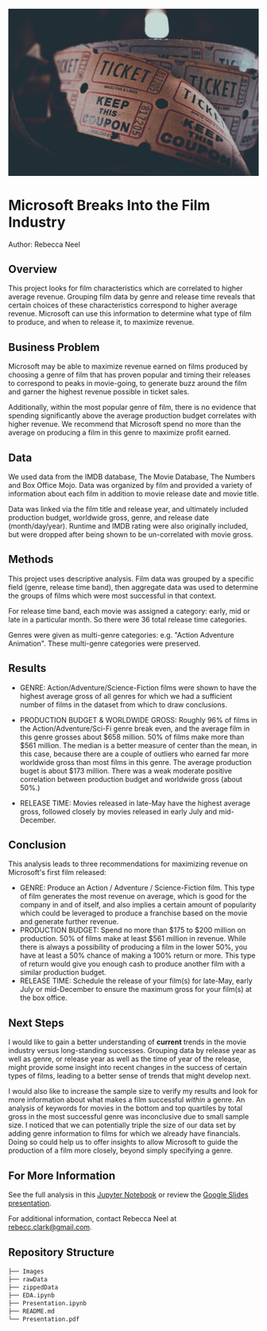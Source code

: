 ![Picture of Movie Tickets](Images/ticket-image.jpg)

# Microsoft Breaks Into the Film Industry

Author: Rebecca Neel

## Overview

This project looks for film characteristics which are correlated to higher average revenue. Grouping film data by genre and release time reveals that certain choices of these characteristics correspond to higher average revenue. Microsoft can use this information to determine what type of film to produce, and when to release it, to maximize revenue.

## Business Problem

Microsoft may be able to maximize revenue earned on films produced by choosing a genre of film that has proven popular and timing their releases to correspond to peaks in movie-going, to generate buzz around the film and garner the highest revenue possible in ticket sales.

Additionally, within the most popular genre of film, there is no evidence that spending significantly above the average production budget correlates with higher revenue. We recommend that Microsoft spend no more than the average on producing a film in this genre to maximize profit earned.

## Data

We used data from the IMDB database, The Movie Database, The Numbers and Box Office Mojo. Data was organized by film and provided a variety of information about each film in addition to movie release date and movie title.

Data was linked via the film title and release year, and ultimately included production budget, worldwide gross, genre, and release date (month/day/year). Runtime and IMDB rating were also originally included, but were dropped after being shown to be un-correlated with movie gross.

## Methods

This project uses descriptive analysis. Film data was grouped by a specific field (genre, release time band), then aggregate data was used to determine the groups of films which were most successful in that context.

For release time band, each movie was assigned a category: early, mid or late in a particular month. So there were 36 total release time categories.

Genres were given as multi-genre categories: e.g. "Action Adventure Animation". These multi-genre categories were preserved.


## Results

- GENRE: Action/Adventure/Science-Fiction films were shown to have the highest average gross of all genres for which we had a sufficient number of films in the dataset from which to draw conclusions.

- PRODUCTION BUDGET & WORLDWIDE GROSS: Roughly 96% of films in the Action/Adventure/Sci-Fi genre break even, and the average film in this genre grosses about $658 million. 50% of films make more than $561 million. The median is a better measure of center than the mean, in this case, because there are a couple of outliers who earned far more worldwide gross than most films in this genre. The average production buget is about $173 million. There was a weak moderate positive correlation between production budget and worldwide gross (about 50%.)

- RELEASE TIME: Movies released in late-May have the highest average gross, followed closely by movies released in early July and mid-December.

## Conclusion

This analysis leads to three recommendations for maximizing revenue on Microsoft's first film released:

- GENRE: Produce an Action / Adventure / Science-Fiction film. This type of film generates the most revenue on average, which is good for the company in and of itself, and also implies a certain amount of popularity which could be leveraged to produce a franchise based on the movie and generate further revenue.
- PRODUCTION BUDGET: Spend no more than $175 to $200 million on production. 50% of films make at least $561 million in revenue. While there is always a possibility of producing a film in the lower 50%, you have at least a 50% chance of making a 100% return or more. This type of return would give you enough cash to produce another film with a similar production budget.
- RELEASE TIME: Schedule the release of your film(s) for late-May, early July or mid-December to ensure the maximum gross for your film(s) at the box office.

## Next Steps

I would like to gain a better understanding of **current** trends in the movie industry versus long-standing successes. Grouping data by release year as well as genre, or release year as well as the time of year of the release, might provide some insight into recent changes in the success of certain types of films, leading to a better sense of trends that might develop next.

I would also like to increase the sample size to verify my results and look for more information about what makes a film successful *within* a genre. An analysis of keywords for movies in the bottom and top quartiles by total gross in the most successful genre was inconclusive due to small sample size. I noticed that we can potentially triple the size of our data set by adding genre information to films for which we already have financials. Doing so could help us to offer insights to allow Microsoft to guide the production of a film more closely, beyond simply specifying a genre.

## For More Information

See the full analysis in this [Jupyter Notebook](./Presentation.ipynb) or review the [Google Slides presentation](./Presentation.pdf).

For additional information, contact Rebecca Neel at rebecc.clark@gmail.com.

## Repository Structure

```
├── Images
├── rawData
├── zippedData
├── EDA.ipynb
├── Presentation.ipynb
├── README.md
└── Presentation.pdf
```